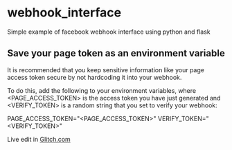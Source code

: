 # webhook_interface
Simple example of facebook webhook interface using python and flask

## Save your page token as an environment variable
It is recommended that you keep sensitive information like your page access token secure by not hardcoding it into your webhook.

To do this, add the following to your environment variables, where <PAGE_ACCESS_TOKEN> is the access token you have just generated and <VERIFY_TOKEN> is a random string that you set to verify your webhook:

<!-- .env -->
PAGE_ACCESS_TOKEN="<PAGE_ACCESS_TOKEN>"
VERIFY_TOKEN="<VERIFY_TOKEN>"

Live edit in [Glitch.com](https://glitch.com/edit/#!/gleaming-broadleaf-trouble)
